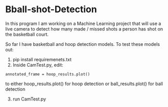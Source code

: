 # Bball-shot-Detection

In this program I am working on a Machine Learning project that will use a live camera to detect how many made / missed shots a person has shot on the basketball court.

So far I have basketball and hoop detection models. To test these models out: 

1. pip install requiremenets.txt
2. Inside CamTest.py, edit:
```
annotated_frame = hoop_results.plot()
```
to either hoop_results.plot() for hoop detection or ball_results.plot() for ball detection

3. run CamTest.py